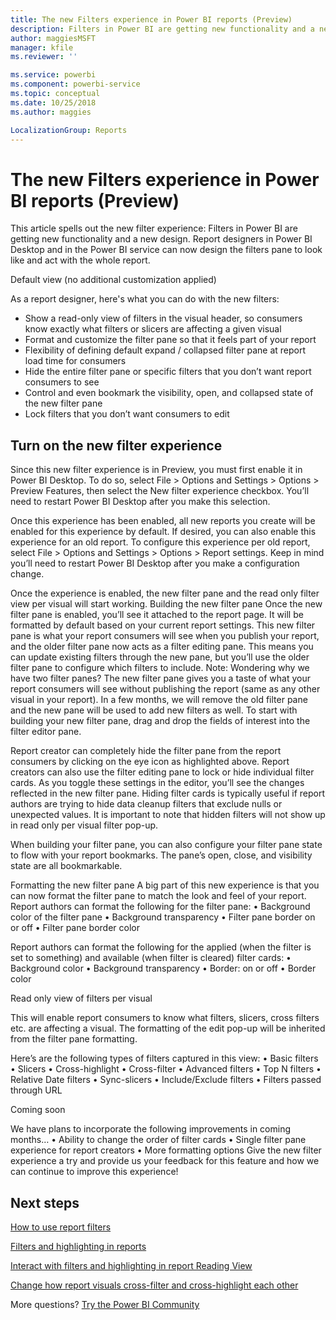 ```yaml
---
title: The new Filters experience in Power BI reports (Preview)
description: Filters in Power BI are getting new functionality and a new design. 
author: maggiesMSFT
manager: kfile
ms.reviewer: ''

ms.service: powerbi
ms.component: powerbi-service
ms.topic: conceptual
ms.date: 10/25/2018
ms.author: maggies

LocalizationGroup: Reports
---
```

# The new Filters experience in Power BI reports (Preview)

This article spells out the new filter experience: Filters in Power BI are getting new functionality and a new design. Report designers in Power BI Desktop and in the Power BI service can now design the filters pane to look like and act with the whole report. 
 
Default view (no additional customization applied)

As a report designer, here's what you can do with the new filters:

- Show a read-only view of filters in the visual header, so consumers know exactly what filters or slicers are affecting a given visual
- Format and customize the filter pane so that it feels part of your report
- Flexibility of defining default expand / collapsed filter pane at report load time for consumers
- Hide the entire filter pane or specific filters that you don’t want report consumers to see
- Control and even bookmark the visibility, open, and collapsed state of the new filter pane
- Lock filters that you don’t want consumers to edit

## Turn on the new filter experience 

Since this new filter experience is in Preview, you must first enable it in Power BI Desktop. To do so, select File > Options and Settings > Options > Preview Features, then select the New filter experience checkbox. You’ll need to restart Power BI Desktop after you make this selection.
 

Once this experience has been enabled, all new reports you create will be enabled for this experience by default. 
If desired, you can also enable this experience for an old report. To configure this experience per old report, select File > Options and Settings > Options > Report settings. Keep in mind you’ll need to restart Power BI Desktop after you make a configuration change.
 
Once the experience is enabled, the new filter pane and the read only filter view per visual will start working. 
Building the new filter pane
Once the new filter pane is enabled, you’ll see it attached to the report page. It will be formatted by default based on your current report settings. This new filter pane is what your report consumers will see when you publish your report, and the older filter pane now acts as a filter editing pane. This means you can update existing filters through the new pane, but you’ll use the older filter pane to configure which filters to include.
Note: Wondering why we have two filter panes? The new filter pane gives you a taste of what your report consumers will see without publishing the report (same as any other visual in your report). In a few months, we will remove the old filter pane and the new pane will be used to add new filters as well.
To start with building your new filter pane, drag and drop the fields of interest into the filter editor pane. 
 


Report creator can completely hide the filter pane from the report consumers by clicking on the eye icon as highlighted above.
Report creators can also use the filter editing pane to lock or hide individual filter cards. As you toggle these settings in the editor, you’ll see the changes reflected in the new filter pane. Hiding filter cards is typically useful if report authors are trying to hide data cleanup filters that exclude nulls or unexpected values. It is important to note that hidden filters will not show up in read only per visual filter pop-up.
 

When building your filter pane, you can also configure your filter pane state to flow with your report bookmarks. The pane’s open, close, and visibility state are all bookmarkable.
 


Formatting the new filter pane
A big part of this new experience is that you can now format the filter pane to match the look and feel of your report.
Report authors can format the following for the filter pane: 
•	Background color of the filter pane
•	Background transparency
•	Filter pane border on or off
•	Filter pane border color

 

Report authors can format the following for the applied (when the filter is set to something) and available (when filter is cleared) filter cards: 
•	Background color
•	Background transparency
•	Border: on or off
•	Border color
  

Read only view of filters per visual

This will enable report consumers to know what filters, slicers, cross filters etc. are affecting a visual. The formatting of the edit pop-up will be inherited from the filter pane formatting.

Here’s are the following types of filters captured in this view: 
•	Basic filters
•	Slicers
•	Cross-highlight 
•	Cross-filter
•	Advanced filters
•	Top N filters
•	Relative Date filters
•	Sync-slicers
•	Include/Exclude filters
•	Filters passed through URL

Coming soon

We have plans to incorporate the following improvements in coming months… 
•	Ability to change the order of filter cards
•	Single filter pane experience for report creators 
•	More formatting options
Give the new filter experience a try and provide us your feedback for this feature and how we can continue to improve this experience! 






## Next steps
 [How to use report filters](consumer/end-user-report-filter.md)

  [Filters and highlighting in reports](power-bi-reports-filters-and-highlighting.md)

[Interact with filters and highlighting in report Reading View](consumer/end-user-reading-view.md)

[Change how report visuals cross-filter and cross-highlight each other](consumer/end-user-interactions.md)

More questions? [Try the Power BI Community](http://community.powerbi.com/)


